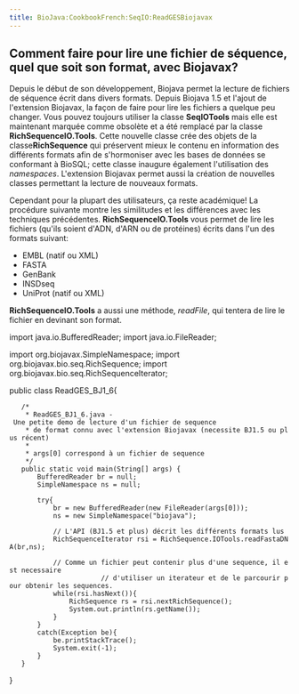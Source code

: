 ```yaml
---
title: BioJava:CookbookFrench:SeqIO:ReadGESBiojavax
---
```


Comment faire pour lire une fichier de séquence, quel que soit son format, avec Biojavax?
-----------------------------------------------------------------------------------------

Depuis le début de son développement, Biojava permet la lecture de
fichiers de séquence écrit dans divers formats. Depuis Biojava 1.5 et
l'ajout de l'extension Biojavax, la façon de faire pour lire les
fichiers a quelque peu changer. Vous pouvez toujours utiliser la classe
**SeqIOTools** mais elle est maintenant marquée comme obsolète et a été
remplacé par la classe **RichSequenceIO.Tools**. Cette nouvelle classe
crée des objets de la classe**RichSequence** qui préservent mieux le
contenu en information des différents formats afin de s'hormoniser avec
les bases de données se conformant à BioSQL; cette classe inaugure
également l'utilisation des *namespaces*. L'extension Biojavax permet
aussi la création de nouvelles classes permettant la lecture de nouveaux
formats.

Cependant pour la plupart des utilisateurs, ça reste académique! La
procédure suivante montre les similitudes et les différences avec les
techniques précédentes. **RichSequenceIO.Tools** vous permet de lire les
fichiers (qu'ils soient d'ADN, d'ARN ou de protéines) écrits dans l'un
des formats suivant:

-   EMBL (natif ou XML)
-   FASTA
-   GenBank
-   INSDseq
-   UniProt (natif ou XML)

**RichSequenceIO.Tools** a aussi une méthode, *readFile*, qui tentera de
lire le fichier en devinant son format.

<java> import java.io.BufferedReader; import java.io.FileReader;

import org.biojavax.SimpleNamespace; import
org.biojavax.bio.seq.RichSequence; import
org.biojavax.bio.seq.RichSequenceIterator;

public class ReadGES\_BJ1\_6{

`   /* `  
`    * ReadGES_BJ1_6.java - Une petite demo de lecture d'un fichier de sequence`  
`    * de format connu avec l'extension Biojavax (necessite BJ1.5 ou plus récent) `  
`    * `  
`    * args[0] correspond à un fichier de sequence`  
`    */`  
`   public static void main(String[] args) {`  
`       BufferedReader br = null;`  
`       SimpleNamespace ns = null;`  
`       `  
`       try{`  
`           br = new BufferedReader(new FileReader(args[0]));`  
`           ns = new SimpleNamespace("biojava");`  
`           `  
`           // L'API (BJ1.5 et plus) décrit les différents formats lus`  
`           RichSequenceIterator rsi = RichSequence.IOTools.readFastaDNA(br,ns);`  
`   `  
`           // Comme un fichier peut contenir plus d'une sequence, il est necessaire `  
`                       // d'utiliser un iterateur et de le parcourir pour obtenir les sequences.`  
`           while(rsi.hasNext()){`  
`               RichSequence rs = rsi.nextRichSequence();`  
`               System.out.println(rs.getName());`  
`           }`  
`       }`  
`       catch(Exception be){`  
`           be.printStackTrace();`  
`           System.exit(-1);`  
`       }`  
`   }`

} </java>
